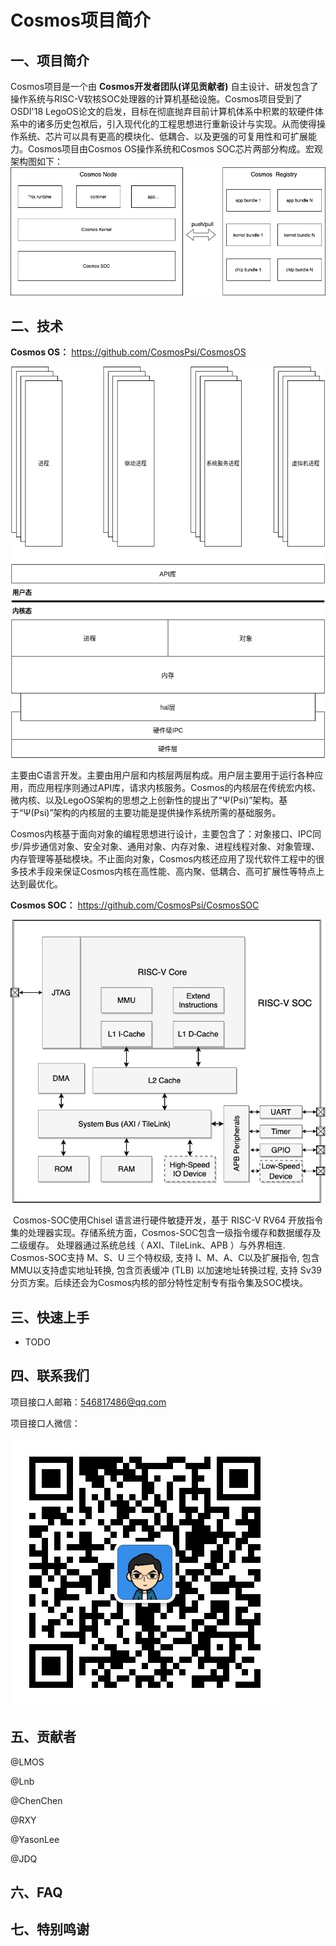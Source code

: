 # Cosmos项目简介

## 一、项目简介

Cosmos项目是一个由 **Cosmos开发者团队(详见贡献者)** 自主设计、研发包含了操作系统与RISC-V软核SOC处理器的计算机基础设施。Cosmos项目受到了OSDI'18 LegoOS论文的启发，目标在彻底抛弃目前计算机体系中积累的软硬件体系中的诸多历史包袱后，引入现代化的工程思想进行重新设计与实现。从而使得操作系统、芯片可以具有更高的模块化、低耦合、以及更强的可复用性和可扩展能力。Cosmos项目由Cosmos OS操作系统和Cosmos SOC芯片两部分构成。宏观架构图如下：
![Cosmos](images/Cosmos.png)


## 二、技术

**Cosmos OS：**  https://github.com/CosmosPsi/CosmosOS


![cosmos os](images/Cosmos-OS.png)

​    主要由C语言开发。主要由用户层和内核层两层构成。用户层主要用于运行各种应用，而应用程序则通过API库，请求内核服务。Cosmos的内核层在传统宏内核、微内核、以及LegoOS架构的思想之上创新性的提出了“Ψ(Psi)”架构。基于“Ψ(Psi)”架构的内核层的主要功能是提供操作系统所需的基础服务。

​    Cosmos内核基于面向对象的编程思想进行设计，主要包含了：对象接口、IPC同步/异步通信对象、安全对象、通用对象、内存对象、进程线程对象、对象管理、内存管理等基础模块。不止面向对象，Cosmos内核还应用了现代软件工程中的很多技术手段来保证Cosmos内核在高性能、高内聚、低耦合、高可扩展性等特点上达到最优化。

**Cosmos SOC：**  https://github.com/CosmosPsi/CosmosSOC 



![RISC-V SOC](images/RISC-V-SOC.png)

​    Cosmos-SOC使用Chisel 语言进行硬件敏捷开发，基于 RISC-V RV64 开放指令集的处理器实现。存储系统方面，Cosmos-SOC包含一级指令缓存和数据缓存及二级缓存。 处理器通过系统总线（ AXI、TileLink、APB ）与外界相连. Cosmos-SOC支持 M、S、U 三个特权级, 支持 I、M、A、C以及扩展指令, 包含MMU以支持虚实地址转换, 包含页表缓冲 (TLB) 以加速地址转换过程, 支持 Sv39 分页方案。后续还会为Cosmos内核的部分特性定制专有指令集及SOC模块。

## 三、快速上手

- TODO

## 四、联系我们

项目接口人邮箱：546817486@qq.com

项目接口人微信：

![wechat-jdq](images/wechat-jdq.jpeg)

## 五、贡献者

@LMOS

@Lnb

@ChenChen

@RXY

@YasonLee

@JDQ

## 六、FAQ



## 七、特别鸣谢



